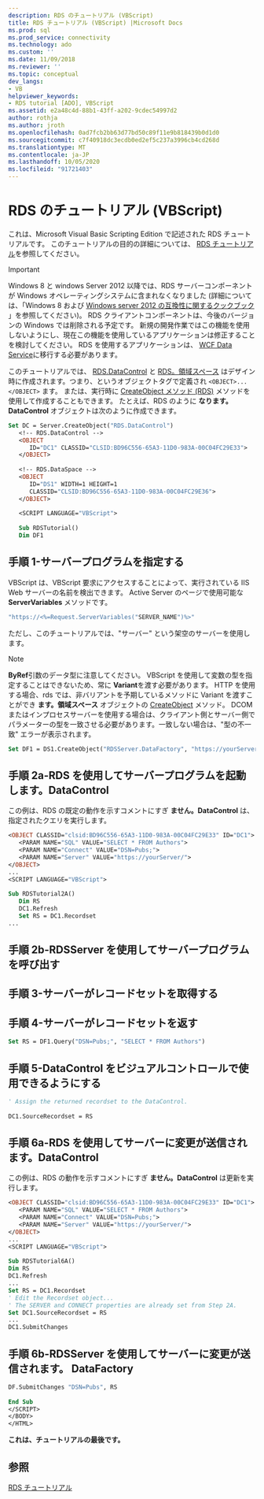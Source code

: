 ```yaml
---
description: RDS のチュートリアル (VBScript)
title: RDS チュートリアル (VBScript) |Microsoft Docs
ms.prod: sql
ms.prod_service: connectivity
ms.technology: ado
ms.custom: ''
ms.date: 11/09/2018
ms.reviewer: ''
ms.topic: conceptual
dev_langs:
- VB
helpviewer_keywords:
- RDS tutorial [ADO], VBScript
ms.assetid: e2a48c4d-88b1-43ff-a202-9cdec54997d2
author: rothja
ms.author: jroth
ms.openlocfilehash: 0ad7fcb2bb63d77bd50c89f11e9b818439b0d1d0
ms.sourcegitcommit: c7f40918dc3ecdb0ed2ef5c237a3996cb4cd268d
ms.translationtype: MT
ms.contentlocale: ja-JP
ms.lasthandoff: 10/05/2020
ms.locfileid: "91721403"
---
```

# <a name="rds-tutorial-vbscript"></a>RDS のチュートリアル (VBScript)
これは、Microsoft Visual Basic Scripting Edition で記述された RDS チュートリアルです。 このチュートリアルの目的の詳細については、 [RDS チュートリアル](./rds-tutorial.md)を参照してください。  
  
> [!IMPORTANT]
>  Windows 8 と windows Server 2012 以降では、RDS サーバーコンポーネントが Windows オペレーティングシステムに含まれなくなりました (詳細については、「Windows 8 および [Windows server 2012 の互換性に関するクックブック](https://www.microsoft.com/download/details.aspx?id=27416) 」を参照してください)。 RDS クライアントコンポーネントは、今後のバージョンの Windows では削除される予定です。 新規の開発作業ではこの機能を使用しないようにし、現在この機能を使用しているアプリケーションは修正することを検討してください。 RDS を使用するアプリケーションは、 [WCF Data Service](/dotnet/framework/wcf/)に移行する必要があります。  
  
 このチュートリアルでは、 [RDS.DataControl](../../reference/rds-api/datacontrol-object-rds.md) と [RDS。領域スペース](../../reference/rds-api/dataspace-object-rds.md) はデザイン時に作成されます。つまり、というオブジェクトタグで定義され `<OBJECT>...</OBJECT>` ます。 または、実行時に [CreateObject メソッド (RDS)](../../reference/rds-api/createobject-method-rds.md) メソッドを使用して作成することもできます。 たとえば、RDS のように **なります。DataControl** オブジェクトは次のように作成できます。  
  
```vb
Set DC = Server.CreateObject("RDS.DataControl")  
   <!-- RDS.DataControl -->  
   <OBJECT   
      ID="DC1" CLASSID="CLSID:BD96C556-65A3-11D0-983A-00C04FC29E33">  
   </OBJECT>  
  
   <!-- RDS.DataSpace -->  
   <OBJECT   
      ID="DS1" WIDTH=1 HEIGHT=1  
      CLASSID="CLSID:BD96C556-65A3-11D0-983A-00C04FC29E36">  
   </OBJECT>  
  
   <SCRIPT LANGUAGE="VBScript">  
  
   Sub RDSTutorial()  
   Dim DF1   
```  
  
## <a name="step-1---specify-a-server-program"></a>手順 1-サーバープログラムを指定する  
 VBScript は、VBScript 要求にアクセスすることによって、実行されている IIS Web サーバーの名前を検出できます。 Active Server のページで使用可能な **ServerVariables** メソッドです。  
  
```vb
"https://<%=Request.ServerVariables("SERVER_NAME")%>"  
```  
  
 ただし、このチュートリアルでは、"サーバー" という架空のサーバーを使用します。  
  
> [!NOTE]
>  **ByRef**引数のデータ型に注意してください。 VBScript を使用して変数の型を指定することはできないため、常に **Variant**を渡す必要があります。 HTTP を使用する場合、rds では、非バリアントを予期しているメソッドに Variant を渡すことができ **ます。領域スペース** オブジェクトの [CreateObject](../../reference/rds-api/createobject-method-rds.md) メソッド。 DCOM またはインプロセスサーバーを使用する場合は、クライアント側とサーバー側でパラメーターの型を一致させる必要があります。一致しない場合は、"型の不一致" エラーが表示されます。  
  
```vb
Set DF1 = DS1.CreateObject("RDSServer.DataFactory", "https://yourServer")  
```  
  
## <a name="step-2a---invoke-the-server-program-with-rdsdatacontrol"></a>手順 2a-RDS を使用してサーバープログラムを起動します。DataControl  
 この例は、RDS の既定の動作を示すコメントにすぎ **ません。DataControl** は、指定されたクエリを実行します。  
  
```vb
<OBJECT CLASSID="clsid:BD96C556-65A3-11D0-983A-00C04FC29E33" ID="DC1">  
   <PARAM NAME="SQL" VALUE="SELECT * FROM Authors">  
   <PARAM NAME="Connect" VALUE="DSN=Pubs;">  
   <PARAM NAME="Server" VALUE="https://yourServer/">  
</OBJECT>  
...  
<SCRIPT LANGUAGE="VBScript">  
  
Sub RDSTutorial2A()  
   Dim RS  
   DC1.Refresh  
   Set RS = DC1.Recordset  
...  
```  
  
## <a name="step-2b---invoke-the-server-program-with-rdsserverdatafactory"></a>手順 2b-RDSServer を使用してサーバープログラムを呼び出す  
  
## <a name="step-3---server-obtains-a-recordset"></a>手順 3-サーバーがレコードセットを取得する  
  
## <a name="step-4---server-returns-the-recordset"></a>手順 4-サーバーがレコードセットを返す  
  
```vb
Set RS = DF1.Query("DSN=Pubs;", "SELECT * FROM Authors")  
```  
  
## <a name="step-5---datacontrol-is-made-usable-by-visual-controls"></a>手順 5-DataControl をビジュアルコントロールで使用できるようにする  
  
```vb
' Assign the returned recordset to the DataControl.  
  
DC1.SourceRecordset = RS  
```  
  
## <a name="step-6a---changes-are-sent-to-the-server-with-rdsdatacontrol"></a>手順 6a-RDS を使用してサーバーに変更が送信されます。DataControl  
 この例は、RDS の動作を示すコメントにすぎ **ません。DataControl** は更新を実行します。  
  
```vb
<OBJECT CLASSID="clsid:BD96C556-65A3-11D0-983A-00C04FC29E33" ID="DC1">  
   <PARAM NAME="SQL" VALUE="SELECT * FROM Authors">  
   <PARAM NAME="Connect" VALUE="DSN=Pubs;">  
   <PARAM NAME="Server" VALUE="https://yourServer/">  
</OBJECT>  
...  
<SCRIPT LANGUAGE="VBScript">  
  
Sub RDSTutorial6A()  
Dim RS  
DC1.Refresh  
...  
Set RS = DC1.Recordset  
' Edit the Recordset object...  
' The SERVER and CONNECT properties are already set from Step 2A.  
Set DC1.SourceRecordset = RS  
...  
DC1.SubmitChanges  
```  
  
## <a name="step-6b---changes-are-sent-to-the-server-with-rdsserverdatafactory"></a>手順 6b-RDSServer を使用してサーバーに変更が送信されます。 DataFactory  
  
```vb
DF.SubmitChanges "DSN=Pubs", RS  
  
End Sub  
</SCRIPT>  
</BODY>  
</HTML>  
```  
  
 **これは、チュートリアルの最後です。**  
  
## <a name="see-also"></a>参照  
 [RDS チュートリアル](./rds-tutorial.md)